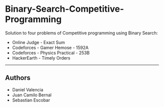 # Binary-Search-Competitive-Programming

Solution to four problems of Competitive programming using Binary Search:
* Online Judge - Exact Sum
* Codeforces - Gamer Hemose - 1592A
* Codeforces - Physics Practical - 253B
* HackerEarth - Timely Orders

-------------------------------------------------------------------------------------------------------------------------

## Authors
* Daniel Valencia
* Juan Camilo Bernal
* Sebastian Escobar
